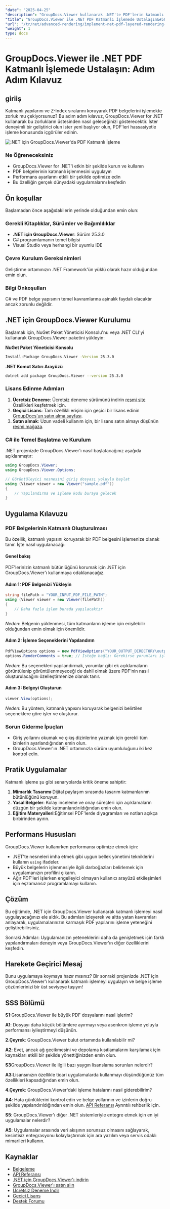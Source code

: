 ```yaml
---
"date": "2025-04-25"
"description": "GroupDocs.Viewer kullanarak .NET'te PDF'lerin katmanlı işlenmesini nasıl uygulayacağınızı öğrenin. Bu ayrıntılı eğitimle katman yapısını ve Z-İndeksini koruyun."
"title": "GroupDocs.Viewer ile .NET PDF Katmanlı İşlemede Ustalaşın&#58; Adım Adım Kılavuz"
"url": "/tr/net/advanced-rendering/implement-net-pdf-layered-rendering-groupdocs-viewer/"
"weight": 1
type: docs
---
```

# GroupDocs.Viewer ile .NET PDF Katmanlı İşlemede Ustalaşın: Adım Adım Kılavuz

## giriiş

Katmanlı yapılarını ve Z-Index sıralarını koruyarak PDF belgelerini işlemekte zorluk mu çekiyorsunuz? Bu adım adım kılavuz, GroupDocs.Viewer for .NET kullanarak bu zorlukların üstesinden nasıl geleceğinizi gösterecektir. İster deneyimli bir geliştirici olun ister yeni başlıyor olun, PDF'leri hassasiyetle işleme konusunda içgörüler edinin.

![.NET için GroupDocs.Viewer'da PDF Katmanlı İşleme](/viewer/advanced-rendering/pdf-layered-rendering-img.png)

### Ne Öğreneceksiniz

- GroupDocs.Viewer for .NET'i etkin bir şekilde kurun ve kullanın
- PDF belgelerinin katmanlı işlenmesini uygulayın
- Performans ayarlarını etkili bir şekilde optimize edin
- Bu özelliğin gerçek dünyadaki uygulamalarını keşfedin

## Ön koşullar

Başlamadan önce aşağıdakilerin yerinde olduğundan emin olun:

### Gerekli Kitaplıklar, Sürümler ve Bağımlılıklar

- **.NET için GroupDocs.Viewer**: Sürüm 25.3.0
- C# programlamanın temel bilgisi
- Visual Studio veya herhangi bir uyumlu IDE

### Çevre Kurulum Gereksinimleri

Geliştirme ortamınızın .NET Framework'ün yüklü olarak hazır olduğundan emin olun.

### Bilgi Önkoşulları

C# ve PDF belge yapısının temel kavramlarına aşinalık faydalı olacaktır ancak zorunlu değildir.

## .NET için GroupDocs.Viewer Kurulumu

Başlamak için, NuGet Paket Yöneticisi Konsolu'nu veya .NET CLI'yi kullanarak GroupDocs.Viewer paketini yükleyin:

**NuGet Paket Yöneticisi Konsolu**

```bash
Install-Package GroupDocs.Viewer -Version 25.3.0
```

**.NET Komut Satırı Arayüzü**

```bash
dotnet add package GroupDocs.Viewer --version 25.3.0
```

### Lisans Edinme Adımları

1. **Ücretsiz Deneme**: Ücretsiz deneme sürümünü indirin [resmi site](https://releases.groupdocs.com/viewer/net/) Özellikleri keşfetmek için.
2. **Geçici Lisans**: Tam özellikli erişim için geçici bir lisans edinin [GroupDocs'un satın alma sayfası](https://purchase.groupdocs.com/temporary-license/).
3. **Satın almak**: Uzun vadeli kullanım için, bir lisans satın almayı düşünün [resmi mağaza](https://purchase.groupdocs.com/buy).

### C# ile Temel Başlatma ve Kurulum

.NET projenizde GroupDocs.Viewer'ı nasıl başlatacağınız aşağıda açıklanmıştır:

```csharp
using GroupDocs.Viewer;
using GroupDocs.Viewer.Options;

// Görüntüleyici nesnesini giriş dosyası yoluyla başlat
using (Viewer viewer = new Viewer("sample.pdf"))
{
    // Yapılandırma ve işleme kodu buraya gelecek
}
```

## Uygulama Kılavuzu

### PDF Belgelerinin Katmanlı Oluşturulması

Bu özellik, katmanlı yapısını koruyarak bir PDF belgesini işlemenize olanak tanır. İşte nasıl uygulanacağı:

#### Genel bakış

PDF'lerinizin katmanlı bütünlüğünü korumak için .NET için GroupDocs.Viewer'ı kullanmaya odaklanacağız.

#### Adım 1: PDF Belgenizi Yükleyin

```csharp
string filePath = "YOUR_INPUT_PDF_FILE_PATH";
using (Viewer viewer = new Viewer(filePath))
{
    // Daha fazla işlem burada yapılacaktır
}
```

*Neden*: Belgenin yüklenmesi, tüm katmanların işleme için erişilebilir olduğundan emin olmak için önemlidir.

#### Adım 2: İşleme Seçeneklerini Yapılandırın

```csharp
PdfViewOptions options = new PdfViewOptions("YOUR_OUTPUT_DIRECTORY\output.pdf");
options.RenderComments = true; // İsteğe bağlı: Gerekirse yorumları işleyin
```

*Neden*: Bu seçenekleri yapılandırmak, yorumlar gibi ek açıklamaların görüntülenip görüntülenmeyeceği de dahil olmak üzere PDF'nin nasıl oluşturulacağını özelleştirmenize olanak tanır.

#### Adım 3: Belgeyi Oluşturun

```csharp
viewer.View(options);
```

*Neden*: Bu yöntem, katmanlı yapısını koruyarak belgenizi belirtilen seçeneklere göre işler ve oluşturur.

### Sorun Giderme İpuçları

- Giriş yollarını okumak ve çıkış dizinlerine yazmak için gerekli tüm izinlerin ayarlandığından emin olun.
- GroupDocs.Viewer'ın .NET ortamınızla sürüm uyumluluğunu iki kez kontrol edin.

## Pratik Uygulamalar

Katmanlı işleme şu gibi senaryolarda kritik öneme sahiptir:

1. **Mimarlık Tasarımı**:Dijital paylaşım sırasında tasarım katmanlarının bütünlüğünü koruyun.
2. **Yasal Belgeler**: Kolay inceleme ve onay süreçleri için açıklamaların düzgün bir şekilde katmanlandırıldığından emin olun.
3. **Eğitim Materyalleri**:Eğitimsel PDF'lerde diyagramları ve notları açıkça birbirinden ayırın.

## Performans Hususları

GroupDocs.Viewer kullanırken performansı optimize etmek için:

- .NET'te nesneleri imha etmek gibi uygun bellek yönetimi tekniklerini kullanın `using` ifadeler.
- Büyük belgelerin işlenmesiyle ilgili darboğazları belirlemek için uygulamanızın profilini çıkarın.
- Ağır PDF'leri işlerken engelleyici olmayan kullanıcı arayüzü etkileşimleri için eşzamansız programlamayı kullanın.

## Çözüm

Bu eğitimde, .NET için GroupDocs.Viewer kullanarak katmanlı işlemeyi nasıl uygulayacağınızı ele aldık. Bu adımları izleyerek ve altta yatan kavramları anlayarak, uygulamalarınızın karmaşık PDF yapılarını işleme yeteneğini geliştirebilirsiniz.

Sonraki Adımlar: Uygulamanızın yeteneklerini daha da genişletmek için farklı yapılandırmaları deneyin veya GroupDocs.Viewer'ın diğer özelliklerini keşfedin.

## Harekete Geçirici Mesaj

Bunu uygulamaya koymaya hazır mısınız? Bir sonraki projenizde .NET için GroupDocs.Viewer'ı kullanarak katmanlı işlemeyi uygulayın ve belge işleme çözümlerinizi bir üst seviyeye taşıyın!

## SSS Bölümü

**S1**:GroupDocs.Viewer ile büyük PDF dosyalarını nasıl işlerim?

**A1**: Dosyayı daha küçük bölümlere ayırmayı veya asenkron işleme yoluyla performansı iyileştirmeyi düşünün.

**2.Çeyrek**: GroupDocs.Viewer bulut ortamında kullanılabilir mi?

**A2**: Evet, ancak ağ gecikmesini ve depolama kısıtlamalarını karşılamak için kaynakları etkili bir şekilde yönettiğinizden emin olun.

**S3**GroupDocs.Viewer ile ilgili bazı yaygın lisanslama sorunları nelerdir?

**A3**:Lisansınızın özellikle ticari uygulamalarda kullanmayı düşündüğünüz tüm özellikleri kapsadığından emin olun.

**4.Çeyrek**: GroupDocs.Viewer'daki işleme hatalarını nasıl giderebilirim?

**A4**: Hata günlüklerini kontrol edin ve belge yollarının ve izinlerin doğru şekilde yapılandırıldığından emin olun. [API Referansı](https://reference.groupdocs.com/viewer/net/) Ayrıntılı rehberlik için.

**S5**: GroupDocs.Viewer'ı diğer .NET sistemleriyle entegre etmek için en iyi uygulamalar nelerdir?

**A5**: Uygulamalar arasında veri akışının sorunsuz olmasını sağlayarak, kesintisiz entegrasyonu kolaylaştırmak için ara yazılım veya servis odaklı mimarileri kullanın.

## Kaynaklar

- [Belgeleme](https://docs.groupdocs.com/viewer/net/)
- [API Referansı](https://reference.groupdocs.com/viewer/net/)
- [.NET için GroupDocs.Viewer'ı indirin](https://releases.groupdocs.com/viewer/net/)
- [GroupDocs.Viewer'ı satın alın](https://purchase.groupdocs.com/buy)
- [Ücretsiz Deneme İndir](https://releases.groupdocs.com/viewer/net/)
- [Geçici Lisans](https://purchase.groupdocs.com/temporary-license/)
- [Destek Forumu](https://forum.groupdocs.com/c/viewer/9)